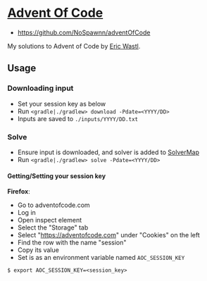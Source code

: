 # [Advent Of Code](https://adventofcode.com)

- <https://github.com/NoSpawnn/adventOfCode>

My solutions to Advent of Code by [Eric Wastl](http://was.tl/).

## Usage

### Downloading input

- Set your session key as below
- Run `<gradle|./gradlew> download -Pdate=<YYYY/DD>`
- Inputs are saved to `./inputs/YYYY/DD.txt`

### Solve

- Ensure input is downloaded, and solver is added to [SolverMap](src/main/kotlin/adventOfCode/lib/SolverMap.kt)
- Run `<gradle|./gradlew> solve -Pdate=<YYYY/DD>`

#### Getting/Setting your session key

**Firefox**:

- Go to adventofcode.com
- Log in
- Open inspect element
- Select the "Storage" tab
- Select "<https://adventofcode.com>" under "Cookies" on the left
- Find the row with the name "session"
- Copy its value
- Set is as an environment variable named `AOC_SESSION_KEY`

```shell
$ export AOC_SESSION_KEY=<session_key>
```
